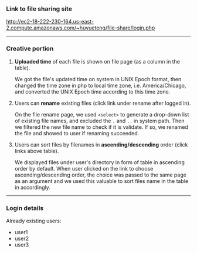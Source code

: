### Link to file sharing site

http://ec2-18-222-230-164.us-east-2.compute.amazonaws.com/~huyueteng/file-share/login.php

---

### Creative portion

1. **Uploaded time** of each file is shown on file page (as a column in the table).
   
   We got the file's updated time on system in UNIX Epoch format,  then changed the time zone in php to local time zone, i.e. America/Chicago, and converted the UNIX Epoch time according to this time zone.
   
2. Users can **rename** existing files (click link under rename after logged in).

   On the file rename page, we used `<select>` to generate a drop-down list of existing file names, and excluded the `.` and `..` in system path. Then we filtered the new file name to check if it is validate. If so, we renamed the file and showed to user if renaming succeeded.

3. Users can sort files by filenames in **ascending/descending** order (click links above table).

   We displayed files under user's directory in form of table in ascending order by default. When user clicked on the link to choose ascending/descending order, the choice was passed to the same page as an argument and we used this valuable to sort files name in the table in accordingly.

---

### Login details

Already existing users:

- user1
- user2
- user3



